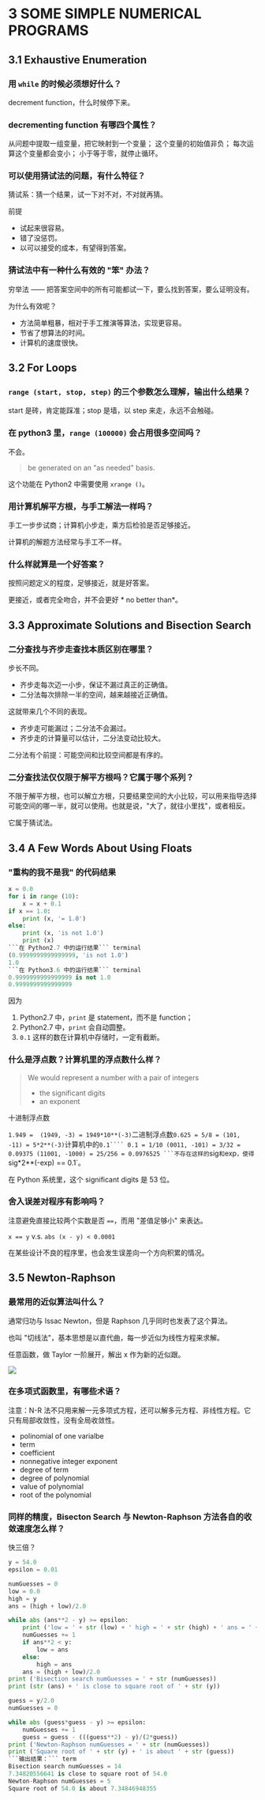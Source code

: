 # 3 SOME SIMPLE NUMERICAL PROGRAMS

## 3.1 Exhaustive Enumeration

### 用 `while` 的时候必须想好什么？

decrement function，什么时候停下来。

### decrementing function 有哪四个属性？

从问题中提取一组变量，把它映射到一个变量；
这个变量的初始值非负；
每次运算这个变量都会变小；
小于等于零，就停止循环。

### 可以使用猜试法的问题，有什么特征？

猜试系：猜一个结果，试一下对不对，不对就再猜。

前提
* 试起来很容易。
* 错了没惩罚。
* 以可以接受的成本，有望得到答案。

### 猜试法中有一种什么有效的 "笨" 办法？

穷举法 —— 把答案空间中的所有可能都试一下，要么找到答案，要么证明没有。

为什么有效呢？

* 方法简单粗暴，相对于手工推演等算法，实现更容易。
* 节省了想算法的时间。
* 计算机的速度很快。

## 3.2 For Loops

### `range (start, stop, step)` 的三个参数怎么理解，输出什么结果？

start 是砖，肯定能踩准；stop 是墙，以 step 来走，永远不会触碰。

### 在 python3 里，`range (100000)` 会占用很多空间吗？

不会。

> be generated on an "as needed" basis.

这个功能在 Python2 中需要使用 `xrange ()`。

### 用计算机解平方根，与手工解法一样吗？

手工一步步试商；计算机小步走，乘方后检验是否足够接近。 

计算机的解题方法经常与手工不一样。

### 什么样就算是一个好答案？

按照问题定义的程度，足够接近，就是好答案。

更接近，或者完全吻合，并不会更好 * no better than*。

## 3.3 Approximate Solutions and Bisection Search

### 二分查找与齐步走查找本质区别在哪里？

步长不同。

* 齐步走每次迈一小步，保证不漏过真正的正确值。
* 二分法每次排除一半的空间，越来越接近正确值。

这就带来几个不同的表现。

* 齐步走可能漏过；二分法不会漏过。
* 齐步走的计算量可以估计，二分法变动比较大。

二分法有个前提：可能空间和比较空间都是有序的。

### 二分查找法仅仅限于解平方根吗？它属于哪个系列？

不限于解平方根，也可以解立方根，只要结果空间的大小比较，可以用来指导选择可能空间的哪一半，就可以使用。也就是说，"大了，就往小里找"，或者相反。

它属于猜试法。

## 3.4 A Few Words About Using Floats

### "重构的我不是我" 的代码结果

``` python
x = 0.0
for i in range (10):
    x = x + 0.1
if x == 1.0:
    print (x, '= 1.0')
else:
    print (x, 'is not 1.0')
    print (x)
```在 Python2.7 中的运行结果``` terminal
(0.9999999999999999, 'is not 1.0')
1.0
```在 Python3.6 中的运行结果``` terminal
0.9999999999999999 is not 1.0
0.9999999999999999
```

因为
1. Python2.7 中，`print` 是 statement，而不是 function；
2. Python2.7 中，`print` 会自动圆整。
3. `0.1` 这样的数在计算机中存储时，一定有截断。

### 什么是浮点数？计算机里的浮点数什么样？

> We would represent a number with a pair of integers 
> - the significant digits
> - an exponent

十进制浮点数

`1.949 = 
(1949, -3) =
1949*10**(-3)`二进制浮点数`0.625 = 5/8 =
(101, -11) =
5*2**(-3)`计算机中的`0.1````
0.1 = 1/10
(0011, -101) = 3/32 = 0.09375
(11001, -1000) = 25/256 = 0.0976525
```不存在这样的`sig`和`exp`，使得`sig*2**(-exp) == 0.1`。

在 Python 系统里，这个 significant digits 是 53 位。

### 舍入误差对程序有影响吗？

注意避免直接比较两个实数是否 `==`，而用 "差值足够小" 来表达。

`x == y` v.s. `abs (x - y) < 0.0001`

在某些设计不良的程序里，也会发生误差向一个方向积累的情况。

## 3.5 Newton-Raphson

### 最常用的近似算法叫什么？

通常归功与 Issac Newton，但是 Raphson 几乎同时也发表了这个算法。

也叫 "切线法"，基本思想是以直代曲，每一步近似为线性方程来求解。

任意函数，做 Taylor 一阶展开，解出 x 作为新的近似跟。

![](https://ws1.sinaimg.cn/large/006tKfTcly1fq5202w15nj31kw23vnpd.jpg)

### 在多项式函数里，有哪些术语？

注意：N-R 法不只用来解一元多项式方程，还可以解多元方程、非线性方程。它只有局部收敛性，没有全局收敛性。

* polinomial of one varialbe
* term
* coefficient
* nonnegative integer exponent
* degree of term
* degree of polynomial
* value of polynomial
* root of the polynomial

### 同样的精度，Bisecton Search 与 Newton-Raphson 方法各自的收敛速度怎么样？

快三倍？

``` python
y = 54.0
epsilon = 0.01

numGuesses = 0
low = 0.0
high = y
ans = (high + low)/2.0

while abs (ans**2 - y) >= epsilon:
    print ('low = ' + str (low) + ' high = ' + str (high) + ' ans = ' + str (ans))
    numGuesses += 1
    if ans**2 < y:
        low = ans
    else:
        high = ans
    ans = (high + low)/2.0
print ('Bisection search numGuesses = ' + str (numGuesses))
print (str (ans) + ' is close to square root of ' + str (y))

guess = y/2.0
numGuesses = 0

while abs (guess*guess - y) >= epsilon:
    numGuesses += 1
    guess = guess - (((guess**2) - y)/(2*guess))
print ('Newton-Raphson numGuesses = ' + str (numGuesses))
print ('Square root of ' + str (y) + ' is about ' + str (guess))
```输出结果：``` term
Bisection search numGuesses = 14
7.34820556641 is close to square root of 54.0
Newton-Raphson numGuesses = 5
Square root of 54.0 is about 7.34846948355
```
